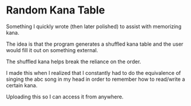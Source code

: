 # Random Kana Table
Something I quickly wrote (then later polished) to assist with memorizing kana.

The idea is that the program generates a shuffled kana table and the user would fill it out on something external.

The shuffled kana helps break the reliance on the order.

I made this when I realized that I constantly had to do the equivalence of singing the abc song in my head in order to remember how to read/write a certain kana.

Uploading this so I can access it from anywhere.